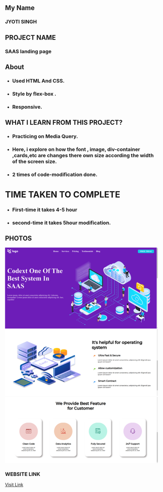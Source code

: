 ## My Name

### JYOTI SINGH

## PROJECT NAME

### SAAS landing page

## About

- ### Used HTML And CSS.
- ### Style by flex-box .
- ### Responsive.

## WHAT I LEARN FROM THIS PROJECT?

- ### Practicing on Media Query.
- ### Here, i explore on how the font , image, div-container ,cards,etc are changes there own size according the width of the screen size.
- ### 2 times of code-modification done.

# TIME TAKEN TO COMPLETE

- ### First-time it takes 4-5 hour
- ### second-time it takes 5hour modification.

## PHOTOS

![SAAS-landing-page](./ss-1.png)
![SAAS-landing-page](./ss-2.png)
![SAAS-landing-page](./ss-3.png)

### WEBSITE LINK

[Visit Link](https://saas-landing-page-01.netlify.app/)
